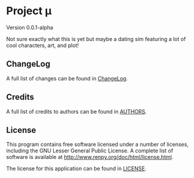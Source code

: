 # Project µ

Version 0.0.1-alpha

Not sure exactly what this is yet but maybe a dating sim featuring a lot of cool characters, art, and plot!

## ChangeLog

A full list of changes can be found in [ChangeLog](ChangeLog.md).

## Credits

A full list of credits to authors can be found in [AUTHORS](AUTHORS.md).

## License

This program contains free software licensed under a number of licenses, including the GNU Lesser General Public License. A complete list of software is available at http://www.renpy.org/doc/html/license.html.

The license for this application can be found in [LICENSE](LICENSE).